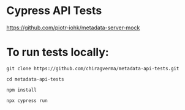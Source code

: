 # Cypress API Tests

https://github.com/piotr-iohk/metadata-server-mock


# To run tests locally:

```
git clone https://github.com/chiragverma/metadata-api-tests.git
```

```
cd metadata-api-tests
```

```
npm install
```

```
npx cypress run
```
